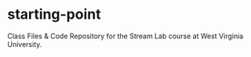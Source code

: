 # starting-point
Class Files &amp; Code Repository for the Stream Lab course at West Virginia University.
